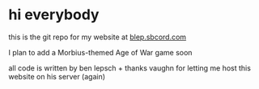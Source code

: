 # hi everybody

this is the git repo for my website at [blep.sbcord.com](blep.sbcord.com)

I plan to add a Morbius-themed Age of War game soon

all code is written by ben lepsch + thanks vaughn for letting me host this website on his server (again)
